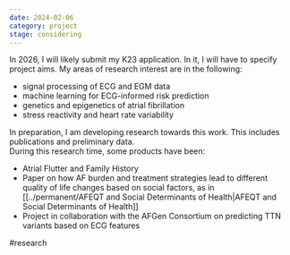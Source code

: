 ```yaml
---
date: 2024-02-06
category: project
stage: considering
---
```


In 2026, I will likely submit my K23 application. 
In it, I will have to specify project aims. My areas of research interest are in the following:

- signal processing of ECG and EGM data
- machine learning for ECG-informed risk prediction
- genetics and epigenetics of atrial fibrillation
- stress reactivity and heart rate variability

In preparation, I am developing research towards this work. 
This includes publications and preliminary data.  
During this research time, some products have been:

- Atrial Flutter and Family History 
- Paper on how AF burden and treatment strategies lead to different quality of life changes based on social factors, as in [[../permanent/AFEQT and Social Determinants of Health|AFEQT and Social Determinants of Health]]
- Project in collaboration with the AFGen Consortium on predicting TTN variants based on ECG  features

#research 

